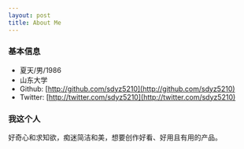 ```yaml
---
layout: post
title: About Me
---
```


### 基本信息

* 夏天/男/1986
* 山东大学
* Github: [http://github.com/sdyz5210](http://github.com/sdyz5210)
* Twitter: [http://twitter.com/sdyz5210](http://twitter.com/sdyz5210)

### 我这个人

好奇心和求知欲，痴迷简洁和美，想要创作好看、好用且有用的产品。